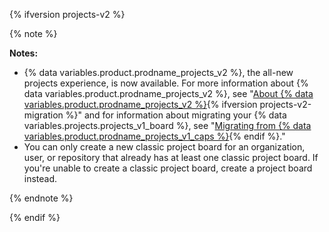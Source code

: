 {% ifversion projects-v2 %}

{% note %}

**Notes:**
* {% data variables.product.prodname_projects_v2 %}, the all-new projects experience, is now available. For more information about {% data variables.product.prodname_projects_v2 %}, see "[About {% data variables.product.prodname_projects_v2 %}](/issues/planning-and-tracking-with-projects/learning-about-projects/about-projects){% ifversion projects-v2-migration %}" and for information about migrating your {% data variables.projects.projects_v1_board %}, see "[Migrating from {% data variables.product.prodname_projects_v1_caps %}](/issues/planning-and-tracking-with-projects/creating-projects/migrating-from-projects-classic){% endif %}."
* You can only create a new classic project board for an organization, user, or repository that already has at least one classic project board. If you're unable to create a classic project board, create a project board instead.

{% endnote %}

{% endif %}
